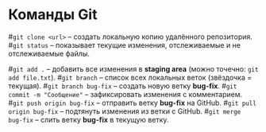 # Команды Git
#`git clone <url>` – создать локальную копию удалённого репозитория.
#`git status` – показывает текущие изменения, отслеживаемые и не отслеживаемые файлы.

#`git add .` – добавить все изменения в **staging area** (можно точечно: `git add file.txt`).
#`git branch` – список всех локальных веток (звёздочка = текущая).
#`git branch bug-fix` – создать новую ветку **bug-fix**.
#`git commit -m "Сообщение"` – зафиксировать изменения с комментарием.
#`git push origin bug-fix` – отправить ветку **bug-fix** на GitHub.
#`git pull origin bug-fix` – подтянуть изменения из ветки c GitHub.
#`git merge bug-fix` – слить ветку **bug-fix** в текущую ветку.
